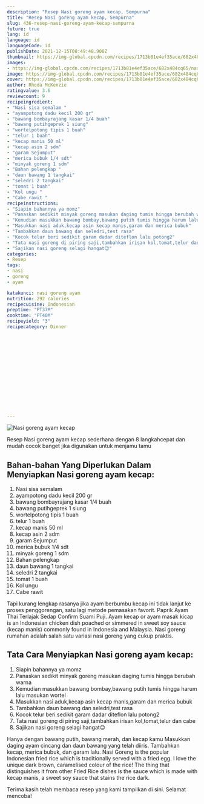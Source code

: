 ```yaml
---
description: "Resep Nasi goreng ayam kecap, Sempurna"
title: "Resep Nasi goreng ayam kecap, Sempurna"
slug: 436-resep-nasi-goreng-ayam-kecap-sempurna
future: true
lang: id
language: id
languageCode: id
publishDate: 2021-12-15T08:49:48.908Z 
thumbnail: https://img-global.cpcdn.com/recipes/1713b81e4ef35ace/682x484cq65/nasi-goreng-ayam-kecap-foto-resep-utama.png
images:
- https://img-global.cpcdn.com/recipes/1713b81e4ef35ace/682x484cq65/nasi-goreng-ayam-kecap-foto-resep-utama.png
image: https://img-global.cpcdn.com/recipes/1713b81e4ef35ace/682x484cq65/nasi-goreng-ayam-kecap-foto-resep-utama.png
cover: https://img-global.cpcdn.com/recipes/1713b81e4ef35ace/682x484cq65/nasi-goreng-ayam-kecap-foto-resep-utama.png
author: Rhoda McKenzie
ratingvalue: 3.6
reviewcount: 9
recipeingredient:
- "Nasi sisa semalam "
- "ayampotong dadu kecil 200 gr"
- "bawang bombayrajang kasar 1/4 buah"
- "bawang putihgeprek 1 siung"
- "wortelpotong tipis 1 buah"
- "telur 1 buah"
- "kecap manis 50 ml"
- "kecap asin 2 sdm"
- "garam Sejumput"
- "merica bubuk 1/4 sdt"
- "minyak goreng 1 sdm"
- "Bahan pelengkap "
- "daun bawang 1 tangkai"
- "seledri 2 tangkai"
- "tomat 1 buah"
- "Kol ungu "
- "Cabe rawit "
recipeinstructions:
- "Siapin bahannya ya momz"
- "Panaskan sedikit minyak goreng masukan daging tumis hingga berubah warna"
- "Kemudian masukkan bawang bombay,bawang putih tumis hingga harum lalu masukan wortel"
- "Masukkan nasi aduk,kecap asin kecap manis,garam dan merica bubuk"
- "Tambahkan daun bawang dan seledri,test rasa"
- "Kocok telur beri sedikit garam dadar diteflon lalu potong2"
- "Tata nasi goreng di piring saji,tambahkan irisan kol,tomat,telur dan cabe"
- "Sajikan nasi goreng selagi hangat😉"
categories:
- Resep
tags:
- nasi
- goreng
- ayam

katakunci: nasi goreng ayam 
nutrition: 292 calories
recipecuisine: Indonesian
preptime: "PT37M"
cooktime: "PT40M"
recipeyield: "3"
recipecategory: Dinner


     
    
    
    
    
    
    
    
    
    
    
      
    
---
```



![Nasi goreng ayam kecap](https://img-global.cpcdn.com/recipes/1713b81e4ef35ace/682x484cq65/nasi-goreng-ayam-kecap-foto-resep-utama.png)

Resep Nasi goreng ayam kecap  sederhana dengan 8 langkahcepat dan mudah cocok banget jika digunakan untuk menjamu tamu

<!--inarticleads1-->

## Bahan-bahan Yang Diperlukan Dalam Menyiapkan Nasi goreng ayam kecap:

1. Nasi sisa semalam 
1. ayampotong dadu kecil 200 gr
1. bawang bombayrajang kasar 1/4 buah
1. bawang putihgeprek 1 siung
1. wortelpotong tipis 1 buah
1. telur 1 buah
1. kecap manis 50 ml
1. kecap asin 2 sdm
1. garam Sejumput
1. merica bubuk 1/4 sdt
1. minyak goreng 1 sdm
1. Bahan pelengkap 
1. daun bawang 1 tangkai
1. seledri 2 tangkai
1. tomat 1 buah
1. Kol ungu 
1. Cabe rawit 

Tapi kurang lengkap rasanya jika ayam berbumbu kecap ini tidak lanjut ke proses penggorengan, satu lagi metode pemasakan favorit. Paprik Ayam Thai Terlajak Sedap Confirm Suami Puji. Ayam kecap or ayam masak kicap is an Indonesian chicken dish poached or simmered in sweet soy sauce (kecap manis) commonly found in Indonesia and Malaysia. Nasi goreng rumahan adalah salah satu variasi nasi goreng yang cukup praktis. 

<!--inarticleads2-->

## Tata Cara Menyiapkan Nasi goreng ayam kecap:

1. Siapin bahannya ya momz
1. Panaskan sedikit minyak goreng masukan daging tumis hingga berubah warna
1. Kemudian masukkan bawang bombay,bawang putih tumis hingga harum lalu masukan wortel
1. Masukkan nasi aduk,kecap asin kecap manis,garam dan merica bubuk
1. Tambahkan daun bawang dan seledri,test rasa
1. Kocok telur beri sedikit garam dadar diteflon lalu potong2
1. Tata nasi goreng di piring saji,tambahkan irisan kol,tomat,telur dan cabe
1. Sajikan nasi goreng selagi hangat😉


Hanya dengan bawang putih, bawang merah, dan kecap kamu Masukkan daging ayam cincang dan daun bawang yang telah diiris. Tambahkan kecap, merica bubuk, dan garam lalu. Nasi Goreng is the popular Indonesian fried rice which is traditionally served with a fried egg. I love the unique dark brown, caramelised colour of the rice! The thing that distinguishes it from other Fried Rice dishes is the sauce which is made with kecap manis, a sweet soy sauce that stains the rice dark. 

Terima kasih telah membaca resep yang kami tampilkan di sini. Selamat mencoba!

